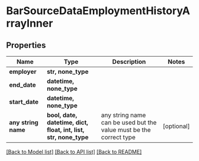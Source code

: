 # BarSourceDataEmploymentHistoryArrayInner


## Properties
Name | Type | Description | Notes
------------ | ------------- | ------------- | -------------
**employer** | **str, none_type** |  | 
**end_date** | **datetime, none_type** |  | 
**start_date** | **datetime, none_type** |  | 
**any string name** | **bool, date, datetime, dict, float, int, list, str, none_type** | any string name can be used but the value must be the correct type | [optional]

[[Back to Model list]](../README.md#documentation-for-models) [[Back to API list]](../README.md#documentation-for-api-endpoints) [[Back to README]](../README.md)


